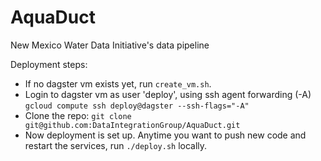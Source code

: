 # AquaDuct
New Mexico Water Data Initiative's data pipeline

Deployment steps:
- If no dagster vm exists yet, run `create_vm.sh`.
- Login to dagster vm as user 'deploy', using ssh agent forwarding (-A) `gcloud compute ssh deploy@dagster --ssh-flags="-A"`
- Clone the repo: `git clone git@github.com:DataIntegrationGroup/AquaDuct.git`
- Now deployment is set up. Anytime you want to push new code and restart the services, run `./deploy.sh` locally.

